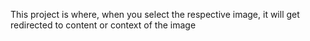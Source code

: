 This project is where, when you select the respective image, it will get redirected to content or context of the image
